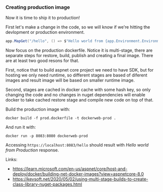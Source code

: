 ### Creating production image

Now it is time to ship it to production!

First let's make a change in the code, so we will know if we're hitting the devlopment or production environment.

```csharp
app.MapGet("/hello", () => $"Hello world from {app.Environment.EnvironmentName} instance!");
```

Now focus on the production dockerfile. Notice it is multi-stage, there are separate steps for restore, build, publish and creating a final image. There are at least two good resons for that.

First, notice that to build aspnet core project we need to have SDK, but for hosting we only need runtime, so different stages are based of diferent images and result image will be based on smaller runtime image.

Second, stages are cached in docker cache with some hash key, so only changing the code and no changes in nuget dependencies will enable docker to take cached restore stage and compile new code on top of that.

Build the production image with:

```
docker build -f prod.dockerfile -t dockerweb-prod .
```

And run it with:

```
docker run -p 8083:8080 dockerweb-prod
```

Accessing `https://localhost:8083/hello` should result with _Hello world from Production_ response.

Links:
* https://learn.microsoft.com/en-us/aspnet/core/host-and-deploy/docker/building-net-docker-images?view=aspnetcore-8.0
* https://kevsoft.net/2020/05/02/using-multi-stage-builds-to-create-class-library-nuget-packages.html